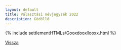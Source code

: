 ```yaml
---
layout: default
title: Választási névjegyzék 2022
description: Gödöllő
---
```


{% include settlementHTMLs/Gooxdooxllooxx.html %}

[Vissza](../)